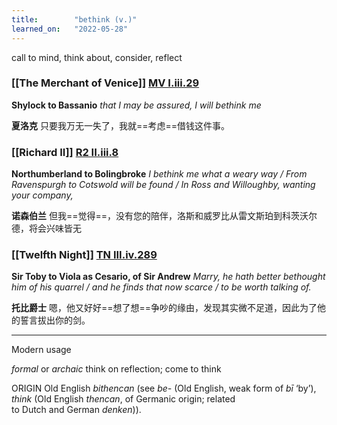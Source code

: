 ```yaml
---
title:        "bethink (v.)"
learned_on:   "2022-05-28"
---
```


call to mind, think about, consider, reflect

### [[The Merchant of Venice]] [MV I.iii.29](https://www.shakespeareswords.com/Public/Play.aspx?Act=1&Scene=3&WorkId=18#176108) 

**Shylock to Bassanio** *that I may be assured, I will bethink me*

**夏洛克** 只要我万无一失了，我就==考虑==借钱这件事。

### [[Richard II]] [R2 II.iii.8](https://www.shakespeareswords.com/Public/Play.aspx?Act=2&Scene=3&WorkId=22#191176) 

**Northumberland to Bolingbroke** *I bethink me what a weary way / From Ravenspurgh to Cotswold will be found / In Ross and Willoughby, wanting your company,*

**诺森伯兰** 但我==觉得==，没有您的陪伴，洛斯和威罗比从雷文斯珀到科茨沃尔德，将会兴味皆无

### [[Twelfth Night]] [TN III.iv.289](https://www.shakespeareswords.com/Public/Play.aspx?Act=3&Scene=4&WorkId=21#188712) 

**Sir Toby to Viola as Cesario, of Sir Andrew** *Marry, he hath better bethought him of his quarrel / and he finds that now scarce / to be worth talking of.*

**托比爵士** 嗯，他又好好==想了想==争吵的缘由，发现其实微不足道，因此为了他的誓言拔出你的剑。

-----

Modern usage

*formal* or *archaic* think on reflection; come to think

ORIGIN Old English *bithencan* (see *be-* (Old English, weak form of *bī* ‘by’), *think* (Old English *thencan*, of Germanic origin; related to Dutch and German *denken*)).